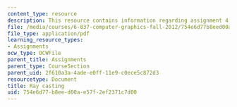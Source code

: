 ```yaml
---
content_type: resource
description: This resource contains information regarding assignment 4.
file: /media/courses/6-837-computer-graphics-fall-2012/754e6d77b8eed00ae57f2ef2371c7d00_MIT6_837F12_assn4.pdf
file_type: application/pdf
learning_resource_types:
- Assignments
ocw_type: OCWFile
parent_title: Assignments
parent_type: CourseSection
parent_uid: 2f610a3a-4ade-e0ff-11e9-c0ece5c872d3
resourcetype: Document
title: Ray casting
uid: 754e6d77-b8ee-d00a-e57f-2ef2371c7d00
---
```

